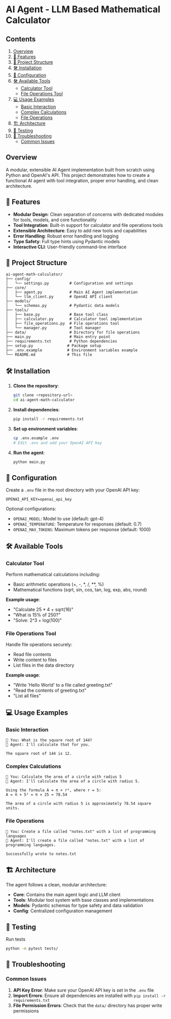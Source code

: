 
# AI Agent - LLM Based Mathematical Calculator

## Contents

1. [Overview](#overview)
2. [🚀 Features](#-features)
3. [📁 Project Structure](#-project-structure)
4. [🛠️ Installation](#-installation)
5. [🔧 Configuration](#-configuration)
6. [🛠️ Available Tools](#-available-tools)
    * [Calculator Tool](#calculator-tool)
    * [File Operations Tool](#file-operations-tool)
7. [💻 Usage Examples](#-usage-examples)
    * [Basic Interaction](#basic-interaction)
    * [Complex Calculations](#complex-calculations)
    * [File Operations](#file-operations)
8. [🏗️ Architecture](#-architecture)
9. [🧪 Testing](#-testing)
10. [🐛 Troubleshooting](#-troubleshooting)
    * [Common Issues](#common-issues)


## Overview

A modular, extensible AI Agent implementation built from scratch using Python and OpenAI's API. This project demonstrates how to create a functional AI agent with tool integration, proper error handling, and clean architecture.

<!-- TOC --><a name="-features"></a>
## 🚀 Features

- **Modular Design**: Clean separation of concerns with dedicated modules for tools, models, and core functionality
- **Tool Integration**: Built-in support for calculator and file operations tools
- **Extensible Architecture**: Easy to add new tools and capabilities
- **Error Handling**: Robust error handling and logging
- **Type Safety**: Full type hints using Pydantic models
- **Interactive CLI**: User-friendly command-line interface

<!-- TOC --><a name="-project-structure"></a>
## 📁 Project Structure

```
ai-agent-math-calculator/
├── config/
│   └── settings.py         # Configuration and settings
├── core/
│   ├── agent.py            # Main AI Agent implementation
│   └── llm_client.py       # OpenAI API client
├── models/
│   └── schemas.py          # Pydantic data models
├── tools/
│   ├── base.py             # Base tool class
│   ├── calculator.py       # Calculator tool implementation
│   ├── file_operations.py  # File operations tool
│   └── manager.py          # Tool manager
├── data/                   # Directory for file operations
├── main.py                 # Main entry point
├── requirements.txt        # Python dependencies
├── setup.py               # Package setup
├── .env.example           # Environment variables example
└── README.md              # This file
```

<!-- TOC --><a name="-installation"></a>
## 🛠️ Installation

1. **Clone the repository**:
   ```bash
   git clone <repository-url>
   cd ai-agent-math-calculator
   ```

2. **Install dependencies**:
   ```bash
   pip install -r requirements.txt
   ```

3. **Set up environment variables**:
   ```bash
   cp .env.example .env
   # Edit .env and add your OpenAI API key
   ```

4. **Run the agent**:
   ```bash
   python main.py
   ```

<!-- TOC --><a name="-configuration"></a>
## 🔧 Configuration

Create a `.env` file in the root directory with your OpenAI API key:

```env
OPENAI_API_KEY=openai_api_key
```

Optional configurations:
- `OPENAI_MODEL`: Model to use (default: gpt-4)
- `OPENAI_TEMPERATURE`: Temperature for responses (default: 0.7)
- `OPENAI_MAX_TOKENS`: Maximum tokens per response (default: 1000)

<!-- TOC --><a name="-available-tools"></a>
## 🛠️ Available Tools

<!-- TOC --><a name="calculator-tool"></a>
### Calculator Tool
Perform mathematical calculations including:
- Basic arithmetic operations (+, -, *, /, **, %)
- Mathematical functions (sqrt, sin, cos, tan, log, exp, abs, round)

**Example usage**:
- "Calculate 25 * 4 + sqrt(16)"
- "What is 15% of 250?"
- "Solve: 2^3 + log(100)"

<!-- TOC --><a name="file-operations-tool"></a>
### File Operations Tool
Handle file operations securely:
- Read file contents
- Write content to files
- List files in the data directory

**Example usage**:
- "Write 'Hello World' to a file called greeting.txt"
- "Read the contents of greeting.txt"
- "List all files"

<!-- TOC --><a name="-usage-examples"></a>
## 💻 Usage Examples

<!-- TOC --><a name="basic-interaction"></a>
### Basic Interaction
```
👤 You: What is the square root of 144?
🤖 Agent: I'll calculate that for you.

The square root of 144 is 12.
```

<!-- TOC --><a name="complex-calculations"></a>
### Complex Calculations
```
👤 You: Calculate the area of a circle with radius 5
🤖 Agent: I'll calculate the area of a circle with radius 5.

Using the formula A = π × r², where r = 5:
A = π × 5² = π × 25 ≈ 78.54

The area of a circle with radius 5 is approximately 78.54 square units.
```

<!-- TOC --><a name="file-operations"></a>
### File Operations
```
👤 You: Create a file called "notes.txt" with a list of programming languages
🤖 Agent: I'll create a file called "notes.txt" with a list of programming languages.

Successfully wrote to notes.txt
```

<!-- TOC --><a name="-architecture"></a>
## 🏗️ Architecture

The agent follows a clean, modular architecture:

- **Core**: Contains the main agent logic and LLM client
- **Tools**: Modular tool system with base classes and implementations
- **Models**: Pydantic schemas for type safety and data validation
- **Config**: Centralized configuration management

<!-- TOC --><a name="-testing"></a>
## 🧪 Testing

Run tests 
```bash
python -m pytest tests/
```

<!-- TOC --><a name="-troubleshooting"></a>
## 🐛 Troubleshooting

<!-- TOC --><a name="common-issues"></a>
### Common Issues

1. **API Key Error**: Make sure your OpenAI API key is set in the `.env` file
2. **Import Errors**: Ensure all dependencies are installed with `pip install -r requirements.txt`
3. **File Permission Errors**: Check that the `data/` directory has proper write permissions

